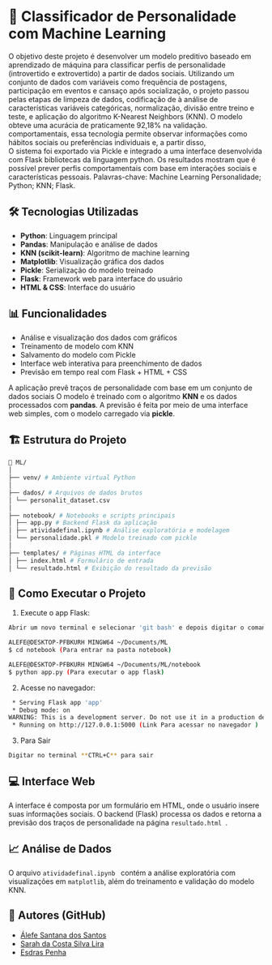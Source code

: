 # 🧠 Classificador de Personalidade com Machine Learning

O objetivo deste projeto é desenvolver um modelo preditivo baseado em aprendizado de máquina para classificar perfis de 
personalidade (introvertido e extrovertido) a partir de dados sociais. Utilizando um conjunto de dados com variáveis como 
frequência de postagens, participação em eventos e cansaço após socialização, o projeto passou pelas etapas de limpeza de dados, 
codificação de à análise de características variáveis categóricas, normalização, divisão entre treino e teste, e 
aplicação do algoritmo K-Nearest Neighbors (KNN). O modelo obteve uma acurácia de praticamente 92,18% na validação. 
comportamentais, essa tecnologia permite observar informações como hábitos sociais ou preferências individuais e, a partir disso,  
O sistema foi exportado via Pickle e integrado a uma interface desenvolvida com Flask bibliotecas da linguagem python. Os 
resultados mostram que é possível prever perfis comportamentais com base em interações sociais e características pessoais. 
Palavras-chave: Machine Learning Personalidade; Python; KNN; Flask. 

## 🛠️ Tecnologias Utilizadas

- **Python**: Linguagem principal
- **Pandas**: Manipulação e análise de dados
- **KNN (scikit-learn)**: Algoritmo de machine learning
- **Matplotlib**: Visualização gráfica dos dados
- **Pickle**: Serialização do modelo treinado
- **Flask**: Framework web para interface do usuário
-  **HTML & CSS**: Interface do usuário

## 📊 Funcionalidades

- Análise e visualização dos dados com gráficos
- Treinamento de modelo com KNN
- Salvamento do modelo com Pickle
- Interface web interativa para preenchimento de dados
- Previsão em tempo real com Flask + HTML + CSS
  
A aplicação prevê traços de personalidade com base em um conjunto de dados sociais O modelo é treinado com o algoritmo **KNN** e os dados processados com **pandas**. A previsão é feita por meio de uma interface web simples, com o modelo carregado via **pickle**.

## 🏗️ Estrutura do Projeto
```bash
📁 ML/
│
├── venv/ # Ambiente virtual Python
│
├── dados/ # Arquivos de dados brutos
│ └── personalit_dataset.csv
│
├── notebook/ # Notebooks e scripts principais
│ ├── app.py # Backend Flask da aplicação
│ ├── atividadefinal.ipynb # Análise exploratória e modelagem
│ └── personalidade.pkl # Modelo treinado com pickle
│
├── templates/ # Páginas HTML da interface
│ ├── index.html # Formulário de entrada
│ └── resultado.html # Exibição do resultado da previsão
```
## 🚀 Como Executar o Projeto
  
1. Execute o app Flask:
```bash
Abrir um novo terminal e selecionar 'git bash' e depois digitar o comando abaixo:

ALEFE@DESKTOP-PFBKURH MINGW64 ~/Documents/ML
$ cd notebook (Para entrar na pasta notebook)

ALEFE@DESKTOP-PFBKURH MINGW64 ~/Documents/ML/notebook
$ python app.py (Para executar o app flask)
```
2. Acesse no navegador:
```bash
 * Serving Flask app 'app'
 * Debug mode: on
WARNING: This is a development server. Do not use it in a production deployment. Use a production WSGI server instead.
 * Running on http://127.0.0.1:5000 (Link Para acessar no navegador )
```

3. Para Sair
```bash
Digitar no terminal **CTRL+C** para sair
```

## 💻 Interface Web

A interface é composta por um formulário em HTML, onde o usuário insere suas informações sociais. O backend (Flask) processa os dados e retorna a previsão dos traços de personalidade na página ```resultado.html ```.

## 📈 Análise de Dados
O arquivo ```atividadefinal.ipynb ``` contém a análise exploratória com visualizações em ```matplotlib```, além do treinamento e validação do modelo KNN.

## 👤 Autores (GitHub)
- [Álefe Santana dos Santos](https://github.com/Alefe-SdS/)
- [Sarah da Costa Silva Lira](https://github.com/Silvasrh)
- [Esdras Penha](https://github.com/Esdraspenha)



 



